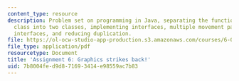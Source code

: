 ```yaml
---
content_type: resource
description: Problem set on programming in Java, separating the functionality of a
  class into two classes, implementing interfaces, multiple movement patterns, creating
  interfaces, and reducing duplication.
file: https://ol-ocw-studio-app-production.s3.amazonaws.com/courses/6-092-introduction-to-programming-in-java-january-iap-2010/7b8004fed9d871693414e98559ac7b83_MIT6_092IAP10_assn06.pdf
file_type: application/pdf
resourcetype: Document
title: 'Assignment 6: Graphics strikes back!'
uid: 7b8004fe-d9d8-7169-3414-e98559ac7b83
---
```

